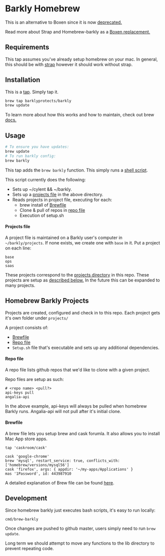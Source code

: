 Barkly Homebrew
===============
This is an alternative to Boxen since it is now [deprecated.](https://github.com/boxen/boxen/issues/197)

Read more about Strap and Homebrew-barkly as a [Boxen replacement.](https://github.com/barklyprotects/homebrew-barkly/blob/master/docs/replacing_boxen.md)

Requirements
------------
This tap assumes you've already setup homebrew on your mac.  In general, this
should be with [strap](https://github.com/barklyprotects/strap) however it should work without strap.

Installation
------------
This is a [tap](https://github.com/Homebrew/brew/blob/master/docs/brew-tap.md). Simply tap it.

``` bash
brew tap barklyprotects/barkly
brew update
```

To learn more about how this works and how to maintain, check out brew [docs.](https://github.com/Homebrew/brew/blob/master/docs/How-to-Create-and-Maintain-a-Tap.md)

Usage
-----
``` bash
# To ensure you have updates:
brew update
# To run barkly config:
brew barkly
```


This tap adds the `brew barkly` function. This simply runs a [shell script](https://github.com/barklyprotects/homebrew-barkly/blob/master/cmd/brew-barkly).

This script currently does the following:
- Sets up ~/cylent && ~/barkly.
- Sets up a [projects file](#projects-file) in the above directory.
- Reads projects in project file, executing for each:
  - brew install of [Brewfile](#brewfile)
  - Clone & pull of repos in [repo file](#repo-file)
  - Execution of setup.sh

#### Projects file
A project file is maintained on a Barkly user's computer in `~/barkly/projects`.
If none exists, we create one with `base` in it.
Put a project on each line:
```
base
ops
saas
```

These projects correspond to the [projects directory](https://github.com/barklyprotects/homebrew-barkly/tree/master/projects) in this repo.
These projects are setup as [described below.](#homebrew-barkly-projects)
In the future this can be expanded to many projects.

## Homebrew Barkly Projects
Projects are created, configured and check in to this repo.  Each project gets it's own folder under `projects/`

A project consists of:
- [Brewfile](#brewfile)
- [Repo file](#repo-file)
- `Setup.sh` file that's executable and sets up any additional dependencies.

#### Repo file
A repo file lists github repos that we'd like to clone with a given project.

Repo files are setup as such:
```
# <repo name> <pull?>
api-keys pull
angalia-api
```

In the above example, api-keys will always be pulled when homebrew Barkly runs.
Angalia-api will not pull after it's initial clone.

#### Brewfile
A brew file lets you setup brew and cask forumla.  It also allows you to install Mac App store apps.
```
tap 'caskroom/cask'

cask 'google-chrome'
brew 'mysql', restart_service: true, conflicts_with: ['homebrew/versions/mysql56']
cask 'firefox', args: { appdir: '~/my-apps/Applications' }
mas '1Password', id: 443987910
```

A detailed explanation of Brew file can be found [here](https://github.com/Homebrew/homebrew-bundle/blob/master/Readme.md).

## Development
Since homebrew barkly just executes bash scripts, it's easy to run locally:
```
cmd/brew-barkly
```

Once changes are pushed to github master, users simply need to run `brew update`.

Long term we should attempt to move any functions to the lib directory to prevent repeating code.
